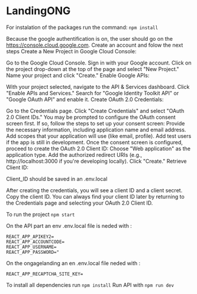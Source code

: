 # LandingONG
 
For instalation of the packages run the command: ```npm install```

Because the google authentification is on, the user should go on the https://console.cloud.google.com. Create an account and folow the next steps 
Create a New Project in Google Cloud Console:

Go to the Google Cloud Console.
Sign in with your Google account.
Click on the project drop-down at the top of the page and select "New Project."
Name your project and click "Create."
Enable Google APIs:

With your project selected, navigate to the API & Services dashboard.
Click "Enable APIs and Services."
Search for "Google Identity Toolkit API" or "Google OAuth API" and enable it.
Create OAuth 2.0 Credentials:

Go to the Credentials page.
Click "Create Credentials" and select "OAuth 2.0 Client IDs."
You may be prompted to configure the OAuth consent screen first. If so, follow the steps to set up your consent screen:
Provide the necessary information, including application name and email address.
Add scopes that your application will use (like email, profile).
Add test users if the app is still in development.
Once the consent screen is configured, proceed to create the OAuth 2.0 Client ID:
Choose "Web application" as the application type.
Add the authorized redirect URIs (e.g., http://localhost:3000 if you're developing locally).
Click "Create."
Retrieve Client ID:


Client_ID should be saved in an .env.local

After creating the credentials, you will see a client ID and a client secret. Copy the client ID.
You can always find your client ID later by returning to the Credentials page and selecting your OAuth 2.0 Client ID.

To run the project ```npm start```


On the API part an env .env.local file is neded with :
```REACT_APP_APIKEY=
REACT_APP_APIKEY2=
REACT_APP_ACCOUNTCODE=
REACT_APP_USERNAME=
REACT_APP_PASSWORD="
```
On the ongagelanding an en .env.local file neded with :
```REACT_APP_CLIENT_ID=
REACT_APP_RECAPTCHA_SITE_KEY=
```

To install all dependencies run ```npm install```
Run API with ```npm run dev```